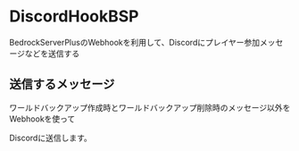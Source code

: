 # DiscordHookBSP

BedrockServerPlusのWebhookを利用して、Discordにプレイヤー参加メッセージなどを送信する

## 送信するメッセージ

ワールドバックアップ作成時とワールドバックアップ削除時のメッセージ以外をWebhookを使って

Discordに送信します。
